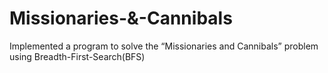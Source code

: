 # Missionaries-&-Cannibals
Implemented a program to solve the “Missionaries and Cannibals” problem using Breadth-First-Search(BFS) 
